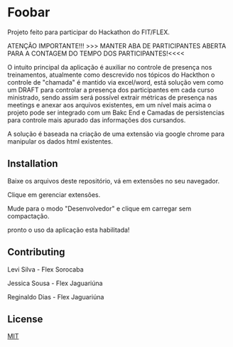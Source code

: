 # Foobar

Projeto feito para participar do Hackathon do FIT/FLEX.


ATENÇÃO IMPORTANTE!!! >>> MANTER ABA DE PARTICIPANTES ABERTA PARA A CONTAGEM DO TEMPO DOS PARTICIPANTES!<<<<

O intuito principal da aplicação é auxiliar no controle de presença nos treinamentos, atualmente como descrevido nos tópicos do Hackthon o controle de "chamada" é mantido via excel/word, está solução vem como um DRAFT para controlar a presença dos participantes em cada curso ministrado, sendo assim será possível extrair métricas de presença nas meetings e anexar aos arquivos existentes, em um nível mais acima o projeto pode ser integrado com um Bakc End e Camadas de persistencias para controle mais apurado das informações dos cursandos.

A solução é baseada na criação de uma extensão via google chrome para manipular os dados html existentes.

## Installation

Baixe os arquivos deste repositório, vá em extensões no seu navegador.

Clique em gerenciar extensões.

Mude para o modo "Desenvolvedor" e clique em carregar sem compactação.

pronto o uso da aplicação esta habilitada!


## Contributing

Levi Silva - Flex Sorocaba

Jessica Sousa - Flex Jaguariúna

Reginaldo Dias - Flex Jaguariúna

## License
[MIT](https://choosealicense.com/licenses/mit/)
